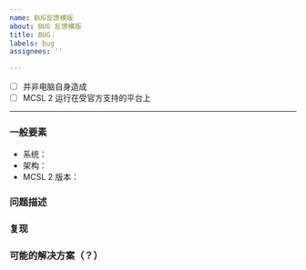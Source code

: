 ```yaml
---
name: BUG反馈模版
about: BUG 反馈模版
title: BUG｜
labels: bug
assignees: ''

---
```

<!--
请将 `[ ]` 设置成 `[x]` 来确认
-->

- [ ] 并非电脑自身造成
- [ ] MCSL 2 运行在受官方支持的平台上
___

### 一般要素
- 系统：
- 架构：
- MCSL 2 版本：

### 问题描述

### 复现

### 可能的解决方案（？）
